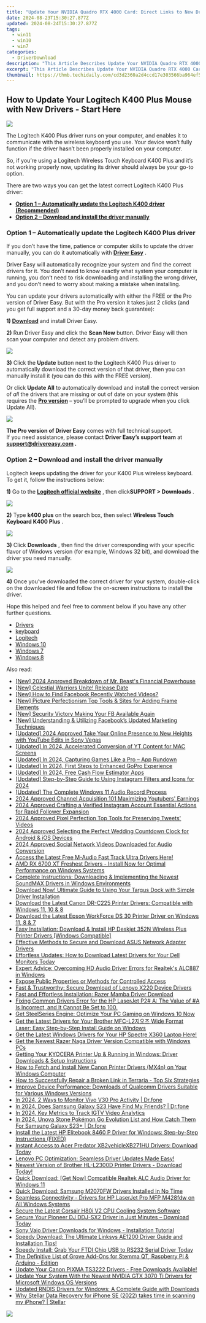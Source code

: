 ```yaml
---
title: "Update Your NVIDIA Quadro RTX 4000 Card: Direct Links to New Drivers"
date: 2024-08-23T15:30:27.877Z
updated: 2024-08-24T15:30:27.877Z
tags:
  - win11
  - win10
  - win7
categories:
  - DriverDownload
description: "This Article Describes Update Your NVIDIA Quadro RTX 4000 Card: Direct Links to New Drivers"
excerpt: "This Article Describes Update Your NVIDIA Quadro RTX 4000 Card: Direct Links to New Drivers"
thumbnail: https://thmb.techidaily.com/cd3d2360a2d4ccd17e303566ba964ef54de4b2742b9a5d3bf951667fe61ff2f5.jpg
---
```


## How to Update Your Logitech K400 Plus Mouse with New Drivers - Start Here

![](https://images.drivereasy.com/wp-content/uploads/2019/12/2019-12-23_11-07-44-1.jpg)

 The Logitech K400 Plus driver runs on your computer, and enables it to communicate with the wireless keyboard you use. Your device won’t fully function if the driver hasn’t been properly installed on your computer.

 So, if you’re using a Logitech Wireless Touch Keyboard K400 Plus and it’s not working properly now, updating its driver should always be your go-to option.

 There are two ways you can get the latest correct Logitech K400 Plus driver:

* **[Option 1 – Automatically update the Logitech K400 driver (Recommended)](https://www.drivereasy.com/knowledge/how-to-fix-logitech-k400-plus-driver-issues/#a)**
* **[Option 2 – Download and install the driver manually](https://tools.techidaily.com/drivereasy/download/)**

### Option 1 – Automatically update the Logitech K400 Plus driver

 If you don’t have the time, patience or computer skills to update the driver manually, you can do it automatically with **[Driver Easy](https://tools.techidaily.com/drivereasy/download/)**  .

 Driver Easy will automatically recognize your system and find the correct drivers for it. You don’t need to know exactly what system your computer is running, you don’t need to risk downloading and installing the wrong driver, and you don’t need to worry about making a mistake when installing.

 You can update your drivers automatically with either the FREE or the Pro version of Driver Easy. But with the Pro version it takes just 2 clicks (and you get full support and a 30-day money back guarantee):

 **1) [Download](https://tools.techidaily.com/drivereasy/download/)**  and install Driver Easy.

**2)** Run Driver Easy and click the **Scan Now** button. Driver Easy will then scan your computer and detect any problem drivers.

![](https://images.drivereasy.com/wp-content/uploads/2019/12/2019-12-23_11-06-16-1.jpg)

**3)**  Click the **Update**  button next to the Logitech K400 Plus driver to automatically download the correct version of that driver, then you can manually install it (you can do this with the FREE version).

 Or click **Update All** to automatically download and install the correct version of _all_  the drivers that are missing or out of date on your system (this requires the **[Pro version](https://tools.techidaily.com/drivereasy/download/)**  – you’ll be prompted to upgrade when you click Update All).

![](https://images.drivereasy.com/wp-content/uploads/2019/12/2019-10-29_14-17-46-3.jpg)

**The Pro version of Driver Easy** comes with full technical support.  
 If you need assistance, please contact **Driver Easy’s support team** at **[support@drivereasy.com](https://tools.techidaily.com/drivereasy/download/) .**

### Option 2 – Download and install the driver manually

 Logitech keeps updating the driver for your K400 Plus wireless keyboard. To get it, follow the instructions below:

**1)** Go to the **[Logitech official website](https://tools.techidaily.com/drivereasy/download/)**  , then click**SUPPORT > Downloads** .

![](https://images.drivereasy.com/wp-content/uploads/2020/01/2020-01-18_12-14-26-4.jpg)

**2)**  Type **k400 plus**  on the search box, then select **Wireless Touch Keyboard K400 Plus** .

![](https://images.drivereasy.com/wp-content/uploads/2019/12/2019-12-23_11-12-04-1024x386.jpg)

**3)**  Click **Downloads** , then find the driver corresponding with your specific flavor of Windows version (for example, Windows 32 bit), and download the driver you need manually.

![](https://images.drivereasy.com/wp-content/uploads/2019/12/2019-12-23_11-11-02-1024x800.jpg)

**4)**  Once you’ve downloaded the correct driver for your system, double-click on the downloaded file and follow the on-screen instructions to install the driver.

 Hope this helped and feel free to comment below if you have any other further questions.

* [Drivers](https://tools.techidaily.com/drivereasy/download/)
* [keyboard](https://tools.techidaily.com/drivereasy/download/)
* [Logitech](https://tools.techidaily.com/drivereasy/download/)
* [Windows 10](https://tools.techidaily.com/drivereasy/download/)
* [Windows 7](https://tools.techidaily.com/drivereasy/download/)
* [Windows 8](https://tools.techidaily.com/drivereasy/download/)

<ins class="adsbygoogle"
     style="display:block"
     data-ad-format="autorelaxed"
     data-ad-client="ca-pub-7571918770474297"
     data-ad-slot="1223367746"></ins>



<ins class="adsbygoogle"
     style="display:block"
     data-ad-client="ca-pub-7571918770474297"
     data-ad-slot="8358498916"
     data-ad-format="auto"
     data-full-width-responsive="true"></ins>

<span class="atpl-alsoreadstyle">Also read:</span>
<div><ul>
<li><a href="https://facebook-record-videos.techidaily.com/new-2024-approved-breakdown-of-mr-beasts-financial-powerhouse/"><u>[New] 2024 Approved  Breakdown of Mr. Beast's Financial Powerhouse</u></a></li>
<li><a href="https://screen-recording.techidaily.com/new-celestial-warriors-unite-release-date/"><u>[New] Celestial Warriors Unite! Release Date</u></a></li>
<li><a href="https://facebook-videos.techidaily.com/new-how-to-find-facebook-recently-watched-videos/"><u>[New] How to Find Facebook Recently Watched Videos?</u></a></li>
<li><a href="https://fox-links.techidaily.com/new-picture-perfectionism-top-tools-and-sites-for-adding-frame-elements/"><u>[New] Picture Perfectionism  Top Tools & Sites for Adding Frame Elements</u></a></li>
<li><a href="https://facebook-video-recording.techidaily.com/new-security-victory-making-your-fb-available-again/"><u>[New] Security Victory  Making Your FB Available Again</u></a></li>
<li><a href="https://facebook-video-recording.techidaily.com/new-understanding-and-utilizing-facebooks-updated-marketing-techniques/"><u>[New] Understanding & Utilizing Facebook’s Updated Marketing Techniques</u></a></li>
<li><a href="https://youtube-data.techidaily.com/ed-2024-approved-take-your-online-presence-to-new-heights-with-youtube-edits-in-sony-vegas/"><u>[Updated] 2024 Approved  Take Your Online Presence to New Heights with YouTube Edits in Sony Vegas</u></a></li>
<li><a href="https://facebook-video-share.techidaily.com/updated-in-2024-accelerated-conversion-of-yt-content-for-mac-screens/"><u>[Updated] In 2024, Accelerated Conversion of YT Content for MAC Screens</u></a></li>
<li><a href="https://screen-recording.techidaily.com/updated-in-2024-capturing-games-like-a-pro-app-rundown/"><u>[Updated] In 2024, Capturing Games Like a Pro – App Rundown</u></a></li>
<li><a href="https://fox-friendly.techidaily.com/updated-in-2024-first-steps-to-enhanced-gopro-experience/"><u>[Updated] In 2024, First Steps to Enhanced GoPro Experience</u></a></li>
<li><a href="https://youtube-lab.techidaily.com/ed-in-2024-free-cash-flow-estimator-apps/"><u>[Updated] In 2024, Free Cash Flow Estimator Apps</u></a></li>
<li><a href="https://instagram-video-recordings.techidaily.com/updated-step-by-step-guide-to-using-instagram-filters-and-icons-for-2024/"><u>[Updated] Step-by-Step Guide to Using Instagram Filters and Icons for 2024</u></a></li>
<li><a href="https://some-guidance.techidaily.com/updated-the-complete-windows-11-audio-record-process/"><u>[Updated] The Complete Windows 11 Audio Record Process</u></a></li>
<li><a href="https://youtube-sure.techidaily.com/approved-channel-acquisition-101-maximizing-youtubers-earnings/"><u>2024 Approved  Channel Acquisition 101  Maximizing Youtubers' Earnings</u></a></li>
<li><a href="https://instagram-clips.techidaily.com/2024-approved-crafting-a-verified-instagram-account-essential-actions-for-rapid-follower-expansion/"><u>2024 Approved  Crafting a Verified Instagram Account  Essential Actions for Rapid Follower Expansion</u></a></li>
<li><a href="https://twitter-videos.techidaily.com/2024-approved-pixel-perfection-top-tools-for-preserving-tweets-videos/"><u>2024 Approved  Pixel Perfection  Top Tools for Preserving Tweets' Videos</u></a></li>
<li><a href="https://extra-approaches.techidaily.com/2024-approved-selecting-the-perfect-wedding-countdown-clock-for-android-and-ios-devices/"><u>2024 Approved  Selecting the Perfect Wedding Countdown Clock for Android & iOS Devices</u></a></li>
<li><a href="https://extra-skills.techidaily.com/2024-approved-social-network-videos-downloaded-for-audio-conversion/"><u>2024 Approved  Social Network Videos Downloaded for Audio Conversion</u></a></li>
<li><a href="https://win-dash.techidaily.com/1722967394686-access-the-latest-free-m-audio-fast-track-ultra-drivers-here/"><u>Access the Latest Free M-Audio Fast Track Ultra Drivers Here!</u></a></li>
<li><a href="https://win-dash.techidaily.com/amd-rx-6700-xt-freshest-drivers-install-now-for-optimal-performance-on-windows-systems/"><u>AMD RX 6700 XT Freshest Drivers - Install Now for Optimal Performance on Windows Systems</u></a></li>
<li><a href="https://win-dash.techidaily.com/complete-instructions-downloading-and-implementing-the-newest-soundmax-drivers-in-windows-environments/"><u>Complete Instructions: Downloading & Implementing the Newest SoundMAX Drivers in Windows Environments</u></a></li>
<li><a href="https://win-dash.techidaily.com/download-now-ultimate-guide-to-using-your-targus-dock-with-simple-driver-installation/"><u>Download Now! Ultimate Guide to Using Your Targus Dock with Simple Driver Installation</u></a></li>
<li><a href="https://win-dash.techidaily.com/download-the-latest-canon-dr-c225-printer-drivers-compatible-with-windows-11-10-and-8/"><u>Download the Latest Canon DR-C225 Printer Drivers: Compatible with Windows 11, 10 & 8</u></a></li>
<li><a href="https://win-dash.techidaily.com/download-the-latest-epson-workforce-ds-30-printer-driver-on-windows-11-8-and-7/"><u>Download the Latest Epson WorkForce DS 30 Printer Driver on Windows 11, 8 & 7</u></a></li>
<li><a href="https://win-dash.techidaily.com/easy-installation-download-and-install-hp-deskjet-352n-wireless-plus-printer-drivers-windows-compatible/"><u>Easy Installation: Download & Install HP Deskjet 352N Wireless Plus Printer Drivers [Windows Compatible]</u></a></li>
<li><a href="https://win-dash.techidaily.com/effective-methods-to-secure-and-download-asus-network-adapter-drivers/"><u>Effective Methods to Secure and Download ASUS Network Adapter Drivers</u></a></li>
<li><a href="https://win-dash.techidaily.com/effortless-updates-how-to-download-latest-drivers-for-your-dell-monitors-today/"><u>Effortless Updates: How to Download Latest Drivers for Your Dell Monitors Today</u></a></li>
<li><a href="https://win-dash.techidaily.com/expert-advice-overcoming-hd-audio-driver-errors-for-realteks-alc887-in-windows/"><u>Expert Advice: Overcoming HD Audio Driver Errors for Realtek's ALC887 in Windows</u></a></li>
<li><a href="https://fox-that.techidaily.com/1721472656658-expose-public-properties-or-methods-for-controlled-access/"><u>Expose Public Properties or Methods for Controlled Access</u></a></li>
<li><a href="https://win-dash.techidaily.com/fast-and-trustworthy-secure-download-of-lenovo-x220-device-drivers/"><u>Fast & Trustworthy: Secure Download of Lenovo X220 Device Drivers</u></a></li>
<li><a href="https://win-dash.techidaily.com/fast-and-effortless-installation-razer-mamba-driver-download/"><u>Fast and Effortless Installation: Razer Mamba Driver Download</u></a></li>
<li><a href="https://win-dash.techidaily.com/1722970872571-fixing-common-drivers-error-for-the-hp-laserjet-p2-a-the-value-of-a-is-incorrect-and-it-cannot-be-set-to-100/"><u>Fixing Common Drivers Error for the HP LaserJet P2# A: The Value of #A Is Incorrect, and It Cannot Be Set to 100.</u></a></li>
<li><a href="https://win-dash.techidaily.com/1722954491991-get-steelseries-engine-optimize-your-pc-gaming-on-windows-10-now/"><u>Get SteelSeries Engine: Optimize Your PC Gaming on Windows 10 Now</u></a></li>
<li><a href="https://win-dash.techidaily.com/get-the-latest-drivers-for-your-brother-mfc-l2-wide-format-laser-easy-step-by-step-install-guide-on-windows/"><u>Get the Latest Drivers for Your Brother MFC-L2지오즈 Wide Format Laser: Easy Step-by-Step Install Guide on Windows</u></a></li>
<li><a href="https://win-dash.techidaily.com/get-the-latest-windows-drivers-for-your-hp-spectre-x360-laptop-here/"><u>Get the Latest Windows Drivers for Your HP Spectre X360 Laptop Here!</u></a></li>
<li><a href="https://win-dash.techidaily.com/get-the-newest-razer-naga-driver-version-compatible-with-windows-pcs/"><u>Get the Newest Razer Naga Driver Version Compatible with Windows PCs</u></a></li>
<li><a href="https://win-dash.techidaily.com/getting-your-kyocera-printer-up-and-running-in-windows-driver-downloads-and-setup-instructions/"><u>Getting Your KYOCERA Printer Up & Running in Windows: Driver Downloads & Setup Instructions</u></a></li>
<li><a href="https://win-dash.techidaily.com/how-to-fetch-and-install-new-canon-printer-drivers-mx4n-on-your-windows-computer/"><u>How to Fetch and Install New Canon Printer Drivers (MX4n) on Your Windows Computer</u></a></li>
<li><a href="https://win-able.techidaily.com/how-to-successfully-repair-a-broken-link-in-terraria-top-six-strategies/"><u>How to Successfully Repair a Broken Link in Terraria - Top Six Strategies</u></a></li>
<li><a href="https://win-dash.techidaily.com/improve-device-performance-downloads-of-qualcomm-drivers-suitable-for-various-windows-versions/"><u>Improve Device Performance: Downloads of Qualcomm Drivers Suitable for Various Windows Versions</u></a></li>
<li><a href="https://android-location-track.techidaily.com/in-2024-2-ways-to-monitor-vivo-v30-pro-activity-drfone-by-drfone-virtual-android/"><u>In 2024, 2 Ways to Monitor Vivo V30 Pro Activity | Dr.fone</u></a></li>
<li><a href="https://location-social.techidaily.com/in-2024-does-samsung-galaxy-s23-have-find-my-friends-drfone-by-drfone-virtual-android/"><u>In 2024, Does Samsung Galaxy S23 Have Find My Friends? | Dr.fone</u></a></li>
<li><a href="https://instagram-videos.techidaily.com/in-2024-key-metrics-to-track-igtv-video-analytics/"><u>In 2024, Key Metrics to Track  IGTV Video Analytics</u></a></li>
<li><a href="https://change-location.techidaily.com/in-2024-unova-stone-pokemon-go-evolution-list-and-how-catch-them-for-samsung-galaxy-s23plus-drfone-by-drfone-virtual-android/"><u>In 2024, Unova Stone Pokémon Go Evolution List and How Catch Them For Samsung Galaxy S23+ | Dr.fone</u></a></li>
<li><a href="https://win-dash.techidaily.com/install-the-latest-hp-elitebook-8460-p-driver-for-windows-step-by-step-instructions-fixed/"><u>Install the Latest HP Elitebook 8460 P Driver for Windows: Step-by-Step Instructions (FIXED)</u></a></li>
<li><a href="https://win-dash.techidaily.com/instant-access-to-acer-predator-xb2vehiclexb271hu-drivers-download-today/"><u>Instant Access to Acer Predator XB2vehicleXB271HU Drivers: Download Today</u></a></li>
<li><a href="https://win-dash.techidaily.com/1722977287083-lenovo-pc-optimization-seamless-driver-updates-made-easy/"><u>Lenovo PC Optimization: Seamless Driver Updates Made Easy!</u></a></li>
<li><a href="https://win-dash.techidaily.com/newest-version-of-brother-hl-l2300d-printer-drivers-download-today/"><u>Newest Version of Brother HL-L2300D Printer Drivers - Download Today!</u></a></li>
<li><a href="https://win-dash.techidaily.com/quick-download-get-now-compatible-realtek-alc-audio-driver-for-windows-11/"><u>Quick Download: [Get Now] Compatible Realtek ALC Audio Driver for Windows 11</u></a></li>
<li><a href="https://win-dash.techidaily.com/quick-download-samsung-m2070fw-drivers-installed-in-no-time/"><u>Quick Download: Samsung M2070FW Drivers Installed in No Time</u></a></li>
<li><a href="https://win-dash.techidaily.com/seamless-connectivity-drivers-for-hp-laserjet-pro-mfp-m428fdw-on-all-windows-systems/"><u>Seamless Connectivity - Drivers for HP LaserJet Pro MFP M428fdw on All Windows Systems</u></a></li>
<li><a href="https://win-dash.techidaily.com/secure-the-latest-corsair-h80i-v2-cpu-cooling-system-software/"><u>Secure the Latest Corsair H80i V2 CPU Cooling System Software</u></a></li>
<li><a href="https://win-dash.techidaily.com/1722962023135-secure-your-pioneer-dj-ddj-sx2-driver-in-just-minutes-download-today/"><u>Secure Your Pioneer DJ DDJ-SX2 Driver in Just Minutes – Download Today</u></a></li>
<li><a href="https://win-dash.techidaily.com/sony-vaio-driver-downloads-for-windows-installation-tutorial/"><u>Sony Vaio Driver Downloads for Windows - Installation Tutorial</u></a></li>
<li><a href="https://win-dash.techidaily.com/speedy-download-the-ultimate-linksys-ae1200-driver-guide-and-installation-tips/"><u>Speedy Download: The Ultimate Linksys AE1200 Driver Guide and Installation Tips!</u></a></li>
<li><a href="https://win-dash.techidaily.com/speedy-install-grab-your-ftdi-chip-usb-to-rs232-serial-driver-today/"><u>Speedy Install: Grab Your FTDI Chip USB to RS232 Serial Driver Today</u></a></li>
<li><a href="https://hardware-tips.techidaily.com/the-definitive-list-of-grove-add-ons-for-stemma-qt-raspberry-pi-and-arduino-edition/"><u>The Definitive List of Grove Add-Ons for Stemma QT, Raspberry Pi & Arduino - Edition</u></a></li>
<li><a href="https://win-dash.techidaily.com/1722961749205-update-your-canon-pixma-ts3222-drivers-free-downloads-available/"><u>Update Your Canon PIXMA TS3222 Drivers - Free Downloads Available!</u></a></li>
<li><a href="https://win-dash.techidaily.com/update-your-system-with-the-newest-nvidia-gtx-3070-ti-drivers-for-microsoft-windows-os-versions/"><u>Update Your System With the Newest NVIDIA GTX 3070 Ti Drivers for Microsoft Windows OS Versions</u></a></li>
<li><a href="https://win-dash.techidaily.com/updated-rndis-drivers-for-windows-a-complete-guide-with-downloads/"><u>Updated RNDIS Drivers for Windows: A Complete Guide with Downloads</u></a></li>
<li><a href="https://techidaily.com/why-stellar-data-recovery-for-iphone-se-2022-takes-time-in-scanning-my-iphone-stellar-by-stellar-data-recovery-ios-iphone-data-recovery/"><u>Why Stellar Data Recovery for iPhone SE (2022) takes time in scanning my iPhone? | Stellar</u></a></li>
</ul></div>

<!-- affiliate ads begin -->
<a href="https://shop.systoolsgroup.com/affiliate.php?ACCOUNT=SYSTOOBY&AFFILIATE=108875&PATH=https%3A%2F%2Fwww.systoolsgroup.com%3FAFFILIATE%3D108875%26RESOURCE%3D%2BSysTools%2BOutlook%2BRecovery"><img src="https://www.systoolsgroup.com/box/outlook-recovery.png" border="0"></a>
<!-- affiliate ads end -->